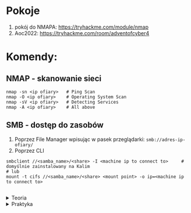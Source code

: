 # Pokoje
1. pokój do NMAPA: https://tryhackme.com/module/nmap
2. Aoc2022: https://tryhackme.com/room/adventofcyber4

# Komendy:

## NMAP - skanowanie sieci

```nmap
nmap -sn <ip ofiary>   # Ping Scan
nmap -O <ip ofiary>    # Operating System Scan
nmap -sV <ip ofiary>   # Detecting Services
nmap -A <ip ofiary>    # All above
```

## SMB - dostęp do zasobów

1. Poprzez File Manager wpisując w pasek przeglądarki: `smb://adres-ip-ofiary/`
2. Poprzez CLI 

```smb
smbclient //<samba_name>/<share> -I <machine ip to connect to>     # domyślnie zainstalowany na Kalim
# lub
mount -t cifs //<samba_name>/<share> <mount point> -o ip=<machine ip to connect to>


```


<details><summary>Teoria</summary></details>


<details>
<summary>Praktyka</summary>

### 4.1. Wyszukiwanie nazwy serwera HTTP.  

  ```
  root@ip-10-10-59-153:~# nmap -A 10.10.165.142
  ```
  
![obraz](https://user-images.githubusercontent.com/90008283/205516553-c5eadb21-af8d-4a58-ae82-269ef43fc038.png)
  
### 4.2 Jaka usluga działa na porcie 22? 
  

  ```
root@ip-10-10-59-153:~# nmap -A 10.10.165.142  
  ```
  
![obraz](https://user-images.githubusercontent.com/90008283/205516756-2c411e74-e5bc-4209-9823-33d9150530ba.png)

  
### 4.3. + 4.4. Uzyskanie dostępu do usługi SMB oraz wyciągnięcie informacji z konkretnych plików.
  
  W pasku File Manager wpisujemy: 
  ```
  smb://10.10.165.142/
  ```
Na począatku szukałam flagi w katalogu `smb://10.10.165.142/sambashare/`. Ale tam jej nie było.
  ![obraz](https://user-images.githubusercontent.com/90008283/205517103-f694fb12-e072-473d-bd3e-39ec3b067c72.png)
  
 Następnie poszukałam flagi w katalogi `smb://10.10.165.142/admins`

  ![obraz](https://user-images.githubusercontent.com/90008283/205517204-4cbecfd9-4c18-48f6-b53d-236e46b7b3ef.png)

  
  Ostatecznie więc uzyskałam flagę. 
  

**  4.4 ** 
  ![obraz](https://user-images.githubusercontent.com/90008283/205517300-1410fb37-7e1e-40cc-a652-081fe692a995.png)

  
  
  
</details>






